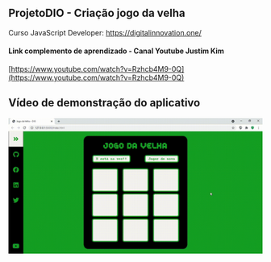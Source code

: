 ## ProjetoDIO - Criação jogo da velha
Curso JavaScript Developer: https://digitalinnovation.one/

#### Link complemento de aprendizado - Canal Youtube Justim Kim
[https://www.youtube.com/watch?v=Rzhcb4M9-0Q](https://www.youtube.com/watch?v=Rzhcb4M9-0Q)

## Vídeo de demonstração do aplicativo

<p align="center">
   <img src="https://github.com/camila-github/projeto-js-dio-jogo-da-velha/blob/main/docs/video.gif"/>
</p>
